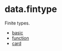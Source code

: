 data.fintype
============

Finite types.

* [basic](basic.lean) 
* [function](function.lean)
* [card](card.lean)
